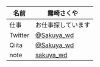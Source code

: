 | 名前 | 霧崎さくや |
----|-----
| 仕事 | お仕事探しています |
| Twitter | [@Sakuya_wd](https://twitter.com/Sakuya_wd)|
| Qiita | [@Sakuya_wd](https://qiita.com/Sakuya_wd)|
| note | [sakuya_wd](https://note.com/sakuya_wd) |


